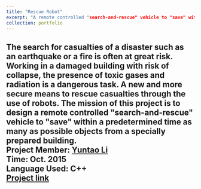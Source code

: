 ```yaml
---
title: "Rescue Robot"
excerpt: "A remote controlled "search-and-rescue" vehicle to "save" within a predetermined time as many as possible objects from a specially prepared building <br/><img src='/images/portfolio/201510/201510.jpg'>"
collection: portfolio
---
```


The search for casualties of a disaster such as an earthquake or a fire is often at great risk. Working in a damaged building with risk of collapse, the presence of toxic gases and radiation is a dangerous task. A new and more secure means to rescue casualties through the use of robots. The mission of this project is to design a remote controlled "search-and-rescue" vehicle to "save" within a predetermined time as many as possible objects from a specially prepared building.<br />
Project Member: [Yuntao Li](y.li.2@student.tue.nl)<br />
Time: Oct. 2015<br />
Language Used: C++<br />
[Project link](https://www.tue.nl/en/university/departments/mechanical-engineering/research/research-groups/energy-technology/education/bsc-courses/4wbb0-engineering-design/) <br />
---

